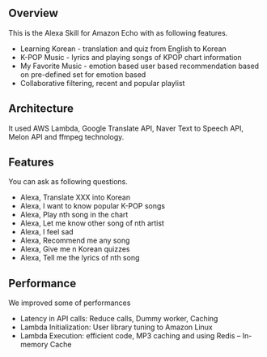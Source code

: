 ## Overview
This is the Alexa Skill for Amazon Echo with as following features. 
* Learning Korean - translation and quiz from English to Korean
* K-POP Music - lyrics and playing songs of KPOP chart information
* My Favorite Music - emotion based user based recommendation based on pre-defined set for emotion based 
* Collaborative filtering, recent and popular playlist 

## Architecture 
It used AWS Lambda, Google Translate API, Naver Text to Speech API, Melon API and ffmpeg technology. 

## Features 
You can ask as following questions.
* Alexa, Translate XXX into Korean
* Alexa, I want to know popular K-POP songs
* Alexa, Play nth song in the chart
* Alexa, Let me know other song of nth artist
* Alexa, I feel sad
* Alexa, Recommend me any song
* Alexa, Give me n Korean quizzes
* Alexa, Tell me the lyrics of nth song

## Performance
We improved some of performances
* Latency in API calls: Reduce calls, Dummy worker, Caching
* Lambda Initialization: User library tuning to Amazon Linux
* Lambda Execution: efficient code, MP3 caching and using Redis – In-memory Cache
